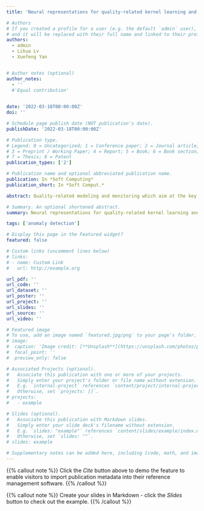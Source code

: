 ```yaml
---
title: 'Neural representations for quality-related kernel learning and fault detection'

# Authors
# If you created a profile for a user (e.g. the default `admin` user), write the username (folder name) here
# and it will be replaced with their full name and linked to their profile.
authors:
  - admin
  - Lihua Lv
  - Xuefeng Yan


# Author notes (optional)
author_notes:
  - ''
  #'Equal contribution'
  

date: '2022-03-18T00:00:00Z'
doi: ''

# Schedule page publish date (NOT publication's date).
publishDate: '2022-03-18T00:00:00Z'

# Publication type.
# Legend: 0 = Uncategorized; 1 = Conference paper; 2 = Journal article;
# 3 = Preprint / Working Paper; 4 = Report; 5 = Book; 6 = Book section;
# 7 = Thesis; 8 = Patent
publication_types: ['2']

# Publication name and optional abbreviated publication name.
publication: In *Soft Computing*
publication_short: In *Soft Comput.*

abstract: Quality-related modeling and monitoring which aim at the key performance indicators have received wide attention in the research community. The widely used kernel-based methods mainly map process variables into kernel space without considering the relationship between the high-dimension features and quality indicators; therefore, the modeling performance of such transform cannot be guaranteed. For quality-related kernel learning, we propose a framework consisting of flexible neural transform and fixed kernel mapping. In this framework, neural network is used to learn representations for predicting quality indicators in the following kernel regression models. For monitoring the quality-related and quality-independent information, we present a solution for relevant subspaces decomposition and the diagnostic logic is summarized based on the quality-related and quality-independent statistics. The effectiveness of the proposed method is evaluated by simulations and real industrial-scale process.

# Summary. An optional shortened abstract.
summary: Neural representations for quality-related kernel learning and fault detection.

tags: ['anomaly detection']

# Display this page in the Featured widget?
featured: false

# Custom links (uncomment lines below)
# links:
# - name: Custom Link
#   url: http://example.org

url_pdf: ''
url_code: ''
url_dataset: ''
url_poster: ''
url_project: ''
url_slides: ''
url_source: ''
url_video: ''

# Featured image
# To use, add an image named `featured.jpg/png` to your page's folder.
# image:
#  caption: 'Image credit: [**Unsplash**](https://unsplash.com/photos/pLCdAaMFLTE)'
#  focal_point: ''
#  preview_only: false

# Associated Projects (optional).
#   Associate this publication with one or more of your projects.
#   Simply enter your project's folder or file name without extension.
#   E.g. `internal-project` references `content/project/internal-project/index.md`.
#   Otherwise, set `projects: []`.
# projects:
#   - example

# Slides (optional).
#   Associate this publication with Markdown slides.
#   Simply enter your slide deck's filename without extension.
#   E.g. `slides: "example"` references `content/slides/example/index.md`.
#   Otherwise, set `slides: ""`.
# slides: example

# Supplementary notes can be added here, including [code, math, and images](https://wowchemy.com/docs/writing-markdown-latex/).
---
```


{{% callout note %}}
Click the _Cite_ button above to demo the feature to enable visitors to import publication metadata into their reference management software.
{{% /callout %}}

{{% callout note %}}
Create your slides in Markdown - click the _Slides_ button to check out the example.
{{% /callout %}}


